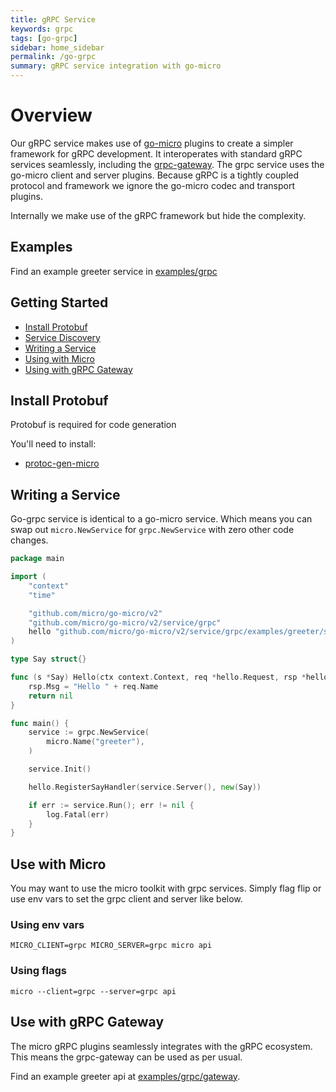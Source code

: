 ```yaml
---
title: gRPC Service
keywords: grpc
tags: [go-grpc]
sidebar: home_sidebar
permalink: /go-grpc
summary: gRPC service integration with go-micro
---
```


# Overview

Our gRPC service makes use of [go-micro](https://github.com/micro/go-micro) plugins to create a simpler framework for gRPC development. It interoperates with 
standard gRPC services seamlessly, including the [grpc-gateway](https://github.com/grpc-ecosystem/grpc-gateway). The grpc service uses 
the go-micro client and server plugins. Because gRPC is a tightly coupled protocol and framework we ignore 
the go-micro codec and transport plugins.

Internally we make use of the gRPC framework but hide the complexity.

## Examples

Find an example greeter service in [examples/grpc](https://github.com/micro/examples/tree/master/grpc)

## Getting Started

- [Install Protobuf](#install-protobuf)
- [Service Discovery](#service-discovery)
- [Writing a Service](#writing-a-service)
- [Using with Micro](#use-with-micro)
- [Using with gRPC Gateway](#use-with-grpc-gateway)


## Install Protobuf

Protobuf is required for code generation

You'll need to install:

- [protoc-gen-micro](https://github.com/tickoalcantara12/micro/tree/master/cmd/protoc-gen-micro)

## Writing a Service

Go-grpc service is identical to a go-micro service. Which means you can swap out `micro.NewService` for `grpc.NewService` 
with zero other code changes.

```go
package main

import (
	"context"
	"time"

	"github.com/micro/go-micro/v2"
	"github.com/micro/go-micro/v2/service/grpc"
	hello "github.com/micro/go-micro/v2/service/grpc/examples/greeter/server/proto/hello"
)

type Say struct{}

func (s *Say) Hello(ctx context.Context, req *hello.Request, rsp *hello.Response) error {
	rsp.Msg = "Hello " + req.Name
	return nil
}

func main() {
	service := grpc.NewService(
		micro.Name("greeter"),
	)

	service.Init()

	hello.RegisterSayHandler(service.Server(), new(Say))

	if err := service.Run(); err != nil {
		log.Fatal(err)
	}
}
```

## Use with Micro

You may want to use the micro toolkit with grpc services. Simply flag flip or use env vars to set the 
grpc client and server like below.

### Using env vars

```
MICRO_CLIENT=grpc MICRO_SERVER=grpc micro api
```

### Using flags

```shell
micro --client=grpc --server=grpc api
```

## Use with gRPC Gateway

The micro gRPC plugins seamlessly integrates with the gRPC ecosystem. This means the grpc-gateway can be used as per usual.

Find an example greeter api at [examples/grpc/gateway](https://github.com/micro/examples/tree/master/grpc/gateway).

